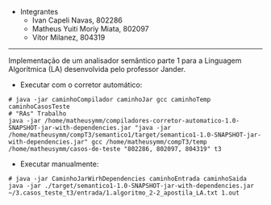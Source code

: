 - Integrantes
  - Ivan Capeli Navas, 802286
  - Matheus Yuiti Moriy Miata, 802097
  - Vítor Milanez, 804319

---

Implementação de um analisador semântico parte 1 para a Linguagem Algorítmica (LA) desenvolvida pelo professor Jander.

- Executar com o corretor automático:

```Shell
# java -jar caminhoCompilador caminhoJar gcc caminhoTemp caminhoCasosTeste
# "RAs" Trabalho
java -jar /home/matheusymm/compiladores-corretor-automatico-1.0-SNAPSHOT-jar-with-dependencies.jar "java -jar /home/matheusymm/compT3/semantico1/target/semantico1-1.0-SNAPSHOT-jar-with-dependencies.jar" gcc /home/matheusymm/compT3/temp /home/matheusymm/casos-de-teste "802286, 802097, 804319" t3
```

- Executar manualmente:

```Shell
# java -jar CaminhoJarWirhDependencies caminhoEntrada caminhoSaida
java -jar ./target/semantico1-1.0-SNAPSHOT-jar-with-dependencies.jar ~/3.casos_teste_t3/entrada/1.algoritmo_2-2_apostila_LA.txt 1.out
```
